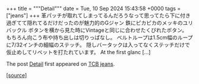 +++
title = """Detail"""
date = Tue, 10 Sep 2024 15:43:58 +0000
tags = ["jeans"]
+++
革パッチが取れてしまってるんだろうなって思ってたら下に付き過ぎてて隠れてるだけだったのが魅力的のGジャン 鉄にピカピカのメッキのユリバックル ボタンを横から見た時にVintageと同じに合わせたくびれたボタン。 もちろん向こう布や持ち出しは切りっぱなし。 ベルトループは1.5cm幅のループに7/32インチの細幅のステッチ。 隠しバータックは入ってなくステッチだけで仮止めしてリベットを打たれています。 At the first glanc \[…\]

The post [Detail](http://tcbjeans.com/2024/09/11/49047) first appeared on [TCB jeans](http://tcbjeans.com).

[[source]](http://tcbjeans.com/2024/09/11/49047)
